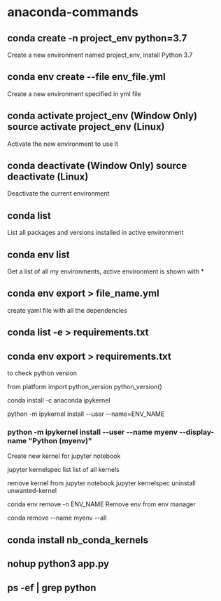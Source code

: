 # anaconda-commands

## conda create -n project_env python=3.7
Create a new environment named project_env, install Python 3.7

## conda env create --file env_file.yml
Create a new environment specified in yml file 

## conda activate project_env (Window Only) source activate project_env (Linux)
Activate the new environment to use it

## conda deactivate (Window Only)  source deactivate (Linux)
Deactivate the current environment

## conda list
List all packages and versions installed in active environment

## conda env list
Get a list of all my environments, active environment is shown with *

## conda env export > file_name.yml
create yaml file with all the dependencies 

## conda list -e > requirements.txt
## conda env export > requirements.txt


to check python version 

from platform import python_version
python_version()



conda install -c anaconda ipykernel

python -m ipykernel install --user --name=ENV_NAME

### python -m ipykernel install --user --name myenv --display-name "Python (myenv)"
Create new kernel for jupyter notebook 

jupyter kernelspec list
list of all kernels

remove kernel from jupyter notebook
jupyter kernelspec uninstall unwanted-kernel 


conda env remove -n ENV_NAME
Remove env from env manager

conda remove --name myenv --all

## conda install nb_conda_kernels

## nohup python3 app.py

## ps -ef | grep python

